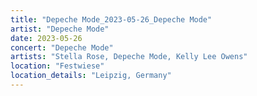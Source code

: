 ```yaml
---
title: "Depeche Mode_2023-05-26_Depeche Mode"
artist: "Depeche Mode"
date: 2023-05-26
concert: "Depeche Mode"
artists: "Stella Rose, Depeche Mode, Kelly Lee Owens"
location: "Festwiese"
location_details: "Leipzig, Germany"
---
```

